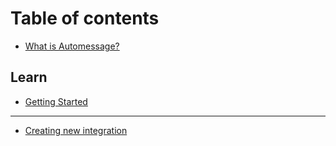 # Table of contents

* [What is Automessage?](README.md)

## Learn

* [Getting Started](learn/getting-started.md)

***

* [Creating new integration](creating-new-integration.md)
